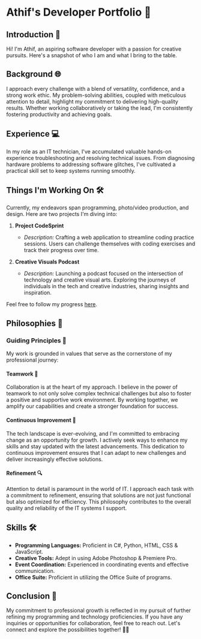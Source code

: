 # Athif's Developer Portfolio 🚀

## Introduction 👋

Hi! I'm Athif, an aspiring software developer with a passion for creative pursuits. Here's a snapshot of who I am and what I bring to the table.

## Background 🌐

I approach every challenge with a blend of versatility, confidence, and a strong work ethic. My problem-solving abilities, coupled with meticulous attention to detail, highlight my commitment to delivering high-quality results. Whether working collaboratively or taking the lead, I'm consistently fostering productivity and achieving goals.

## Experience 💻

In my role as an IT technician, I've accumulated valuable hands-on experience troubleshooting and resolving technical issues. From diagnosing hardware problems to addressing software glitches, I've cultivated a practical skill set to keep systems running smoothly.

## Things I'm Working On 🛠️

Currently, my endeavors span programming, photo/video production, and design. Here are two projects I'm diving into:

1. **Project CodeSprint**
   - *Description:* Crafting a web application to streamline coding practice sessions. Users can challenge themselves with coding exercises and track their progress over time.

2. **Creative Visuals Podcast**
   - *Description:* Launching a podcast focused on the intersection of technology and creative visual arts. Exploring the journeys of individuals in the tech and creative industries, sharing insights and inspiration.

Feel free to follow my progress [here](#).

## Philosophies 🌱

### Guiding Principles 🚀

My work is grounded in values that serve as the cornerstone of my professional journey:

#### Teamwork 🤝

Collaboration is at the heart of my approach. I believe in the power of teamwork to not only solve complex technical challenges but also to foster a positive and supportive work environment. By working together, we amplify our capabilities and create a stronger foundation for success.

#### Continuous Improvement 🔄

The tech landscape is ever-evolving, and I'm committed to embracing change as an opportunity for growth. I actively seek ways to enhance my skills and stay updated with the latest advancements. This dedication to continuous improvement ensures that I can adapt to new challenges and deliver increasingly effective solutions.

#### Refinement 🔍

Attention to detail is paramount in the world of IT. I approach each task with a commitment to refinement, ensuring that solutions are not just functional but also optimized for efficiency. This philosophy contributes to the overall quality and reliability of the IT systems I support.

## Skills 🛠️

- **Programming Languages:** Proficient in C#, Python, HTML, CSS & JavaScript.
- **Creative Tools:** Adept in using Adobe Photoshop & Premiere Pro.
- **Event Coordination:** Experienced in coordinating events and effective communication.
- **Office Suite:** Proficient in utilizing the Office Suite of programs.

## Conclusion 🌱

My commitment to professional growth is reflected in my pursuit of further refining my programming and technology proficiencies. If you have any inquiries or opportunities for collaboration, feel free to reach out. Let's connect and explore the possibilities together! 🚀🌟
